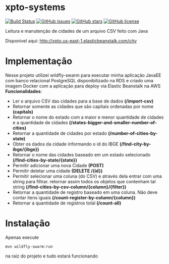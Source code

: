 # xpto-systems
[![Build Status](https://travis-ci.org/alexandredavi/xpto-systems.svg?branch=master)](https://travis-ci.org/alexandredavi/xpto-systems)
[![GitHub issues](https://img.shields.io/github/issues/alexandredavi/xpto-systems.svg)](https://github.com/alexandredavi/xpto-systems/issues)
[![GitHub stars](https://img.shields.io/github/stars/alexandredavi/xpto-systems.svg)](https://github.com/alexandredavi/xpto-systems/stargazers)
[![GitHub license](https://img.shields.io/badge/license-MIT-blue.svg)](https://raw.githubusercontent.com/alexandredavi/xpto-systems/master/LICENSE)

Leitura e manutenção de cidades de um arquivo CSV feito com Java

Disponivel aqui: http://xpto.us-east-1.elasticbeanstalk.com/city

# Implementação

Nesse projeto utilizei wildfly-swarm para executar minha aplicação JavaEE com banco relacional PostgreSQL disponibilizado na RDS e criado uma imagem Docker com a aplicação para deploy via Elastic Beanstalk na AWS
**Funcionalidades**:
* Ler o arquivo CSV das cidades para a base de dados **(/import-csv)**
* Retornar somente as cidades que são capitais ordenadas por nome **(capitals)**
* Retornar o nome do estado com a maior e menor quantidade de cidades e a quantidade de cidades **(/states-bigger-and-smaller-number-of-cities)**
* Retornar a quantidade de cidades por estado **(/number-of-cities-by-state)**
* Obter os dados da cidade informando o id do IBGE **(/find-city-by-ibge/{ibge})**
* Retornar o nome das cidades baseado em um estado selecionado **(/find-cities-by-state/{state})**
* Permitir adicionar uma nova Cidade **(POST)**
* Permitir deletar uma cidade **(DELETE /{id})**
* Permitir selecionar uma coluna (do CSV) e através dela entrar com uma string para filtrar. retornar assim todos os objetos que contenham tal string **(/find-cities-by-csv-column/{column}/{filter})**
* Retornar a quantidade de registro baseado em uma coluna. Não deve contar itens iguais **(/count-register-by-column/{column})**
* Retornar a quantidade de registros total **(/count-all)**

# Instalação

Apenas execute
```
mvn wildfly-swarm:run
``` 
na raiz do projeto e tudo estará funcionando
